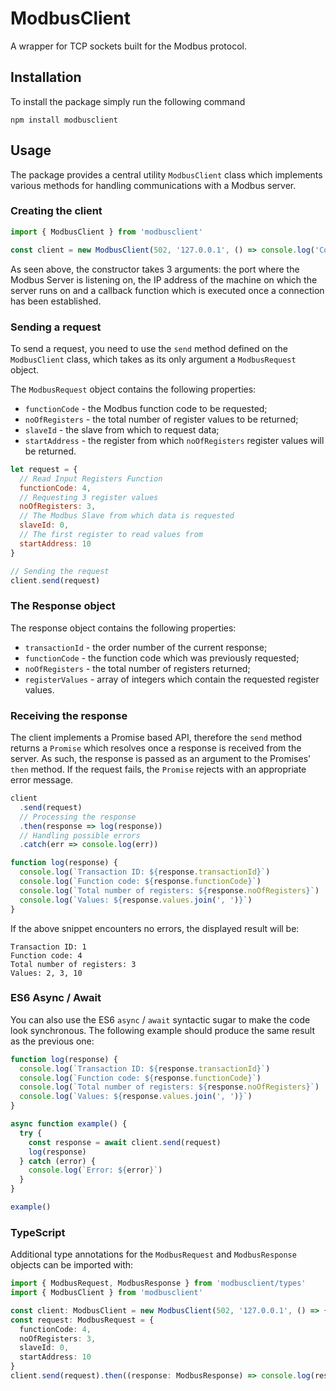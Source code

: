 # ModbusClient

A wrapper for TCP sockets built for the Modbus protocol.

## Installation

To install the package simply run the following command

    npm install modbusclient

## Usage

The package provides a central utility `ModbusClient` class which implements various methods for handling communications with a Modbus server.

### Creating the client

```javascript
import { ModbusClient } from 'modbusclient'

const client = new ModbusClient(502, '127.0.0.1', () => console.log('Connected'))
```

As seen above, the constructor takes 3 arguments: the port where the Modbus Server is listening on, the IP address of the machine on which the server runs on and a callback function which is executed once a connection has been established.

### Sending a request

To send a request, you need to use the `send` method defined on the `ModbusClient` class, which takes as its only argument a `ModbusRequest` object.

The `ModbusRequest` object contains the following properties:

- `functionCode` - the Modbus function code to be requested;
- `noOfRegisters` - the total number of register values to be returned;
- `slaveId` - the slave from which to request data;
- `startAddress` - the register from which `noOfRegisters` register values will be returned.

```javascript
let request = {
  // Read Input Registers Function
  functionCode: 4,
  // Requesting 3 register values
  noOfRegisters: 3,
  // The Modbus Slave from which data is requested
  slaveId: 0,
  // The first register to read values from
  startAddress: 10
}

// Sending the request
client.send(request)
```

### The Response object

The response object contains the following properties:

- `transactionId` - the order number of the current response;
- `functionCode` - the function code which was previously requested;
- `noOfRegisters` - the total number of registers returned;
- `registerValues` - array of integers which contain the requested register values.

### Receiving the response

The client implements a Promise based API, therefore the `send` method returns a `Promise` which resolves once a response is received from the server. As such, the response is passed as an argument to the Promises' `then` method. If the request fails, the `Promise` rejects with an appropriate error message.

```javascript
client
  .send(request)
  // Processing the response
  .then(response => log(response))
  // Handling possible errors
  .catch(err => console.log(err))

function log(response) {
  console.log(`Transaction ID: ${response.transactionId}`)
  console.log(`Function code: ${response.functionCode}`)
  console.log(`Total number of registers: ${response.noOfRegisters}`)
  console.log(`Values: ${response.values.join(', ')}`)
}
```

If the above snippet encounters no errors, the displayed result will be:

```
Transaction ID: 1
Function code: 4
Total number of registers: 3
Values: 2, 3, 10
```

### ES6 Async / Await

You can also use the ES6 `async` / `await` syntactic sugar to make the code look synchronous. The following example should produce the same result as the previous one:

```javascript
function log(response) {
  console.log(`Transaction ID: ${response.transactionId}`)
  console.log(`Function code: ${response.functionCode}`)
  console.log(`Total number of registers: ${response.noOfRegisters}`)
  console.log(`Values: ${response.values.join(', ')}`)
}

async function example() {
  try {
    const response = await client.send(request)
    log(response)
  } catch (error) {
    console.log(`Error: ${error}`)
  }
}

example()
```

### TypeScript

Additional type annotations for the `ModbusRequest` and `ModbusResponse` objects can be imported with:

```typescript
import { ModbusRequest, ModbusResponse } from 'modbusclient/types'
import { ModbusClient } from 'modbusclient'

const client: ModbusClient = new ModbusClient(502, '127.0.0.1', () => {})
const request: ModbusRequest = {
  functionCode: 4,
  noOfRegisters: 3,
  slaveId: 0,
  startAddress: 10
}
client.send(request).then((response: ModbusResponse) => console.log(response))
```
